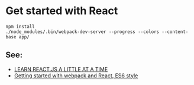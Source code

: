 # Get started with React

```
npm install
./node_modules/.bin/webpack-dev-server --progress --colors --content-base app/
```

## See:
* [LEARN REACT.JS A LITTLE AT A TIME](http://smashingboxes.com/ideas/learn-react-part-1)
* [Getting started with webpack and React, ES6 style](http://humaan.com/getting-started-with-webpack-and-react-es6-style/)

